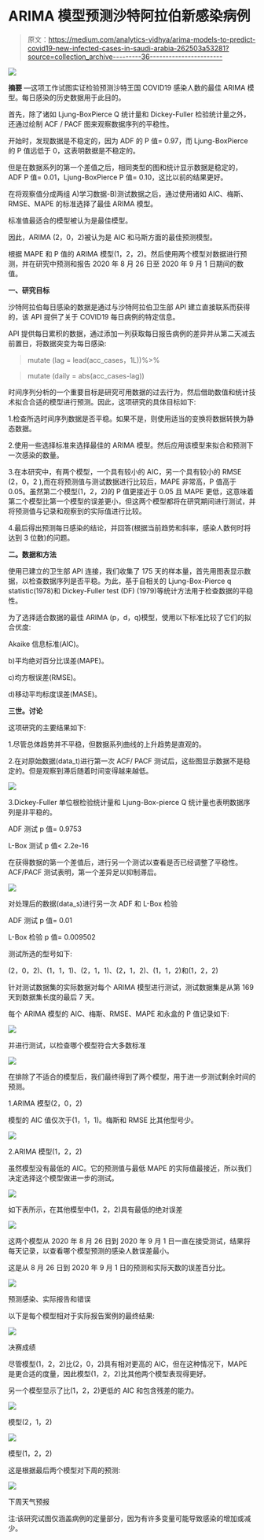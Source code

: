 # ARIMA 模型预测沙特阿拉伯新感染病例

> 原文：<https://medium.com/analytics-vidhya/arima-models-to-predict-covid19-new-infected-cases-in-saudi-arabia-262503a53281?source=collection_archive---------36----------------------->

![](img/7aa7096985c24e647c469fd60846cf26.png)

**摘要** —这项工作试图实证检验预测沙特王国 COVID19 感染人数的最佳 ARIMA 模型。每日感染的历史数据用于此目的。

首先，除了诸如 Ljung-BoxPierce Q 统计量和 Dickey-Fuller 检验统计量之外，还通过绘制 ACF / PACF 图来观察数据序列的平稳性。

开始时，发现数据是不稳定的，因为 ADF 的 P 值= 0.97，而 Ljung-BoxPierce 的 P 值远低于 0，这表明数据是不稳定的。

但是在数据系列的第一个差值之后，相同类型的图和统计显示数据是稳定的，ADF P 值= 0.01，Ljung-BoxPierce P 值= 0.10，这比以前的结果更好。

在将观察值分成两组 A)学习数据-B)测试数据之后，通过使用诸如 AIC、梅斯、RMSE、MAPE 的标准选择了最佳 ARIMA 模型。

标准值最适合的模型被认为是最佳模型。

因此，ARIMA (2，0，2)被认为是 AIC 和马斯方面的最佳预测模型。

根据 MAPE 和 P 值的 ARIMA 模型(1，2，2)。然后使用两个模型对数据进行预测，并在研究中预测和报告 2020 年 8 月 26 日至 2020 年 9 月 1 日期间的数值。

**一、研究目标**

沙特阿拉伯每日感染的数据是通过与沙特阿拉伯卫生部 API 建立直接联系而获得的，该 API 提供了关于 COVID19 每日病例的特定信息。

API 提供每日累积的数据，通过添加一列获取每日报告病例的差异并从第二天减去前置日，将数据突变为每日感染:

> mutate (lag = lead(acc_cases，1L))%>%

> mutate (daily = abs(acc_cases-lag))

时间序列分析的一个重要目标是研究可用数据的过去行为，然后借助数值和统计技术拟合合适的模型进行预测。因此，这项研究的具体目标如下:

1.检查所选时间序列数据是否平稳。如果不是，则使用适当的变换将数据转换为静态数据。

2.使用一些选择标准来选择最佳的 ARIMA 模型。然后应用该模型来拟合和预测下一次感染的数量。

3.在本研究中，有两个模型，一个具有较小的 AIC，另一个具有较小的 RMSE (2，0，2 ),而在将预测值与测试数据进行比较后，MAPE 非常高，P 值高于 0.05。虽然第二个模型(1，2，2)的 P 值更接近于 0.05 且 MAPE 更低，这意味着第二个模型比第一个模型的误差更小，但这两个模型都将在研究期间进行测试，并将预测值与记录和观察到的实际值进行比较。

4.最后得出预测每日感染的结论，并回答(根据当前趋势和斜率，感染人数何时将达到 3 位数)的问题。

**二。数据和方法**

使用已建立的卫生部 API 连接，我们收集了 175 天的样本量，首先用图表显示数据，以检查数据序列是否平稳。为此，基于自相关的 Ljung-Box-Pierce q statistic(1978)和 Dickey-Fuller test (DF) (1979)等统计方法用于检查数据的平稳性。

为了选择适合数据的最佳 ARIMA (p，d，q)模型，使用以下标准比较了它们的拟合优度:

Akaike 信息标准(AIC)。

b)平均绝对百分比误差(MAPE)。

c)均方根误差(RMSE)。

d)移动平均标度误差(MASE)。

**三世。讨论**

这项研究的主要结果如下:

1.尽管总体趋势并不平稳，但数据系列曲线的上升趋势是直观的。

2.在对原始数据(data_t)进行第一次 ACF/ PACF 测试后，这些图显示数据不是稳定的。但是观察到滞后随着时间变得越来越低。

![](img/e92c0c420034e7af60caab40b54857b6.png)

3.Dickey-Fuller 单位根检验统计量和 Ljung-Box-pierce Q 统计量也表明数据序列是非平稳的。

ADF 测试 p 值= 0.9753

L-Box 测试 p 值< 2.2e-16

在获得数据的第一个差值后，进行另一个测试以查看是否已经调整了平稳性。ACF/PACF 测试表明，第一个差异足以抑制滞后。

![](img/f85e2bffff15439cc6b7521958ba68c0.png)

对处理后的数据(data_s)进行另一次 ADF 和 L-Box 检验

ADF 测试 p 值= 0.01

L-Box 检验 p 值= 0.009502

测试所选的型号如下:

(2，0，2)、(1，1，1)、(2，1，1)、(2，1，2)、(1，1，2)和(1，2，2)

针对测试数据集的实际数据对每个 ARIMA 模型进行测试，测试数据集是从第 169 天到数据集长度的最后 7 天。

每个 ARIMA 模型的 AIC、梅斯、RMSE、MAPE 和永盒的 P 值记录如下:

![](img/99aad840a7ff9a95c4502b403b61f053.png)

并进行测试，以检查哪个模型符合大多数标准

![](img/8a2f1fbfbe535f29a4e590c92a78206d.png)

在排除了不适合的模型后，我们最终得到了两个模型，用于进一步测试剩余时间的预测。

1.ARIMA 模型(2，0，2)

模型的 AIC 值仅次于(1，1，1)。梅斯和 RMSE 比其他型号少。

![](img/687ff13ff1ae401edf044020286464d9.png)

2.ARIMA 模型(1，2，2)

虽然模型没有最低的 AIC。它的预测值与最低 MAPE 的实际值最接近，所以我们决定选择这个模型做进一步的测试。

![](img/f7477c0169fa84c1e84566a457f2850e.png)

如下表所示，在其他模型中(1，2，2)具有最低的绝对误差

![](img/cce647333287356810c6755312832528.png)

这两个模型从 2020 年 8 月 26 日到 2020 年 9 月 1 日一直在接受测试，结果将每天记录，以查看哪个模型预测的感染人数误差最小。

这是从 8 月 26 日到 2020 年 9 月 1 日的预测和实际天数的误差百分比。

![](img/f309294a234d07b74b3d4f0891117c71.png)

预测感染、实际报告和错误

以下是每个模型相对于实际报告案例的最终结果:

![](img/4f425a915d676a0e0f4ef6cda23c9d34.png)

决赛成绩

尽管模型(1，2，2)比(2，0，2)具有相对更高的 AIC，但在这种情况下，MAPE 是更合适的度量，因此模型(1，2，2)比其他两个模型表现得更好。

另一个模型显示了比(1，2，2)更低的 AIC 和包含残差的能力。

![](img/5dddfc786e92847a7d37f1028d0e512c.png)

模型(2，1，2)

![](img/0b416a8365f943f4bdb79d8ffb4fa27e.png)

模型(1，2，2)

这是根据最后两个模型对下周的预测:

![](img/5d8147d6790c211178f78b972b9d20bf.png)

下周天气预报

注:该研究试图仅涵盖病例的定量部分，因为有许多变量可能导致感染的增加或减少。
